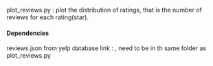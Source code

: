 plot_reviews.py : plot the distribution of ratings, that is the number of reviews for each rating(star).

#### Dependencies
reviews.json from yelp database link : , need to be in th same folder as plot_reviews.py
